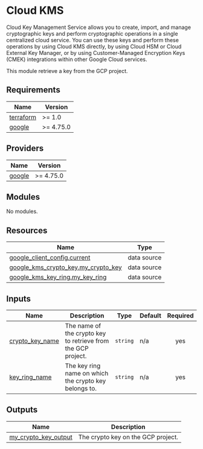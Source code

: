 # Cloud KMS

Cloud Key Management Service allows you to create, import, and manage cryptographic keys and perform cryptographic
operations in a single centralized cloud service. You can use these keys and perform these operations by using Cloud KMS
directly, by using Cloud HSM or Cloud External Key Manager, or by using Customer-Managed Encryption Keys (CMEK) integrations
within other Google Cloud services.

This module retrieve a key from the GCP project. 

<!-- BEGIN_TF_DOCS -->
## Requirements

| Name | Version |
|------|---------|
| <a name="requirement_terraform"></a> [terraform](#requirement\_terraform) | >= 1.0 |
| <a name="requirement_google"></a> [google](#requirement\_google) | >= 4.75.0 |

## Providers

| Name | Version |
|------|---------|
| <a name="provider_google"></a> [google](#provider\_google) | >= 4.75.0 |

## Modules

No modules.

## Resources

| Name | Type |
|------|------|
| [google_client_config.current](https://registry.terraform.io/providers/hashicorp/google/latest/docs/data-sources/client_config) | data source |
| [google_kms_crypto_key.my_crypto_key](https://registry.terraform.io/providers/hashicorp/google/latest/docs/data-sources/kms_crypto_key) | data source |
| [google_kms_key_ring.my_key_ring](https://registry.terraform.io/providers/hashicorp/google/latest/docs/data-sources/kms_key_ring) | data source |

## Inputs

| Name | Description | Type | Default | Required |
|------|-------------|------|---------|:--------:|
| <a name="input_crypto_key_name"></a> [crypto\_key\_name](#input\_crypto\_key\_name) | The name of the crypto key to retrieve from the GCP project. | `string` | n/a | yes |
| <a name="input_key_ring_name"></a> [key\_ring\_name](#input\_key\_ring\_name) | The key ring name on which the crypto key belongs to. | `string` | n/a | yes |

## Outputs

| Name | Description |
|------|-------------|
| <a name="output_my_crypto_key_output"></a> [my\_crypto\_key\_output](#output\_my\_crypto\_key\_output) | The crypto key on the GCP project. |
<!-- END_TF_DOCS -->
